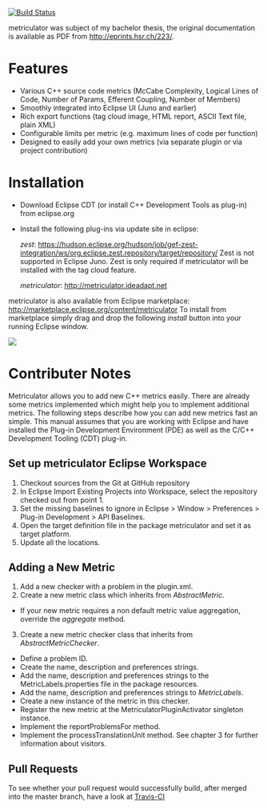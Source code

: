 [![Build Status](https://travis-ci.org/ideadapt/metriculator.png?branch=master)](https://travis-ci.org/ideadapt/metriculator)

metriculator was subject of my bachelor thesis, the original documentation is available as PDF from http://eprints.hsr.ch/223/.

Features
========
* Various C++ source code metrics (McCabe Complexity, Logical Lines of Code, Number of Params, Efferent Coupling, Number of Members)
* Smoothly integrated into Eclipse UI (Juno and earlier)
* Rich export functions (tag cloud image, HTML report, ASCII Text file, plain XML)
* Configurable limits per metric (e.g. maximum lines of code per function)
* Designed to easily add your own metrics (via separate plugin or via project contribution)

Installation
============
* Download Eclipse CDT (or install C++ Development Tools as plug-in) from eclipse.org
* Install the following plug-ins via update site in eclipse:
  
  _zest_: https://hudson.eclipse.org/hudson/job/gef-zest-integration/ws/org.eclipse.zest.repository/target/repository/
   Zest is not supported in Eclipse Juno. Zest is only required if metriculator will be installed with the tag cloud feature.

  _metriculator_: http://metriculator.ideadapt.net


metriculator is also available from Eclipse marketplace: http://marketplace.eclipse.org/content/metriculator
To install from marketplace simply drag and drop the following _install_ button into your running Eclipse window.

<a href='http://marketplace.eclipse.org/marketplace-client-intro?mpc_install=269008' title='Drag and drop into a running Eclipse Indigo workspace to install metriculator'> 
	<img src='http://marketplace.eclipse.org/misc/installbutton.png'/>
</a>

Contributer Notes
=================

Metriculator allows you to add new C++ metrics easily. There are already some metrics implemented which might help you to implement additional metrics. The following steps describe how you can add new metrics fast an simple. This manual assumes that you are working with Eclipse and have installed the Plug-in Development Environment (PDE) as well as the C/C++ Development Tooling (CDT) plug-in.

Set up metriculator Eclipse Workspace
-------------------------------------
1. Checkout sources from the Git at GitHub repository
2. In Eclipse Import Existing Projects into Workspace, select the repository checked
out from point 1.
3. Set the missing baselines to ignore in Eclipse > Window > Preferences > Plug-in
Development > API Baselines.
4. Open the target definition file in the package metriculator and set it as target platform.
5. Update all the locations.

Adding a New Metric
-------------------
1. Add a new checker with a problem in the plugin.xml.
2. Create a new metric class which inherits from _AbstractMetric_.
 - If your new metric requires a non default metric value aggregation, override the _aggregate_ method.
3. Create a new metric checker class that inherits from _AbstractMetricChecker_.
 - Define a problem ID.
 - Create the name, description and preferences strings.
 - Add the name, description and preferences strings to the MetricLabels.properties file in the package resources.
 - Add the name, description and preferences strings to _MetricLabels_.
 - Create a new instance of the metric in this checker.
 - Register the new metric at the MetriculatorPluginActivator singleton instance.
 - Implement the reportProblemsFor method.
 - Implement the processTranslationUnit method. See chapter 3 for further information about visitors.
 
Pull Requests
-------------------------------------
To see whether your pull request would successfully build, after merged into the master branch, have a look at <a href='http://travis-ci.org/#!/ideadapt/metriculator/pull_requests' title='Travis Build'>Travis-CI</a>
